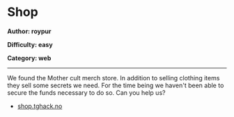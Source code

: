 # Shop

**Author: roypur**

**Difficulty: easy**

**Category: web**

---

We found the Mother cult merch store. In addition to selling clothing items they sell some secrets we need.
For the time being we haven't been able to secure the funds necessary to do so. Can you help us?

- [shop.tghack.no](https://shop.tghack.no)
